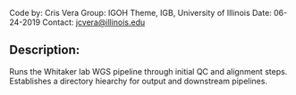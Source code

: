 Code by:      Cris Vera
Group:        IGOH Theme, IGB, University of Illinois
Date:         06-24-2019
Contact:      jcvera@illinois.edu

## Description: 
Runs the Whitaker lab WGS pipeline through initial QC and alignment steps. Establishes a directory hiearchy for output and downstream pipelines.

